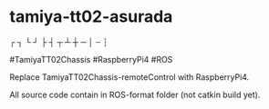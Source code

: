 # tamiya-tt02-asurada
┌ ┐ └ ┘ ├ ┤ ┬ ┴ ┼ ─ │ ┄ ┆

#TamiyaTT02Chassis #RaspberryPi4 #ROS


Replace TamiyaTT02Chassis-remoteControl with RaspberryPi4.


All source code contain in ROS-format folder (not catkin build yet).
